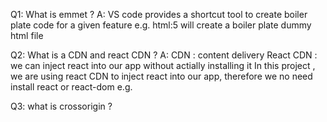 Q1: What is emmet ?
A: VS code provides a shortcut tool to create boiler plate code for a given feature
e.g. html:5 will create a boiler plate dummy html file

Q2: What is a CDN and react CDN ?
A: CDN : content delivery 
React CDN : we can inject react into our app without actially installing it
In this project , we are using react CDN to inject react into our app, therefore we no need install react or react-dom
e.g.
<script src="https://unpkg.com/react@17/umd/react.development.js" crossorigin></script>

Q3: what is crossorigin ?

